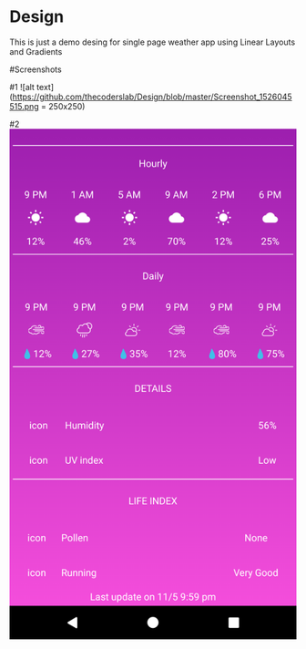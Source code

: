 # Design
This is just a demo desing for single page weather app using Linear Layouts and Gradients

#Screenshots

#1
![alt text](https://github.com/thecoderslab/Design/blob/master/Screenshot_1526045515.png = 250x250)

#2
![alt text](https://github.com/thecoderslab/Design/blob/master/Screenshot_1526045534.png)

